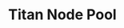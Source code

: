 ---
publish: true
image: >-
  https://user-images.githubusercontent.com/16746274/222634706-65ae3e00-653d-4f78-8148-d59e31d48d39.png
title: Titan Node Pool
richtext: >
  Earn LPT and ETH from joining the Titan Node Video Mining Pool.
website: "https://titan-node.com"
twitter: "https://twitter.com/Titan_Node"
createdAt: "2023-03-01T23:50:00.000Z"
---